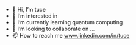 - 👋 Hi, I’m tuce
- 👀 I’m interested in
- 🌱 I’m currently learning quantum computing
- 💞️ I’m looking to collaborate on ...
- 📫 How to reach me www.linkedin.com/in/tuce

<!---
tucecarki/tucecarki is a ✨ special ✨ repository because its `README.md` (this file) appears on your GitHub profile.
You can click the Preview link to take a look at your changes.
--->
